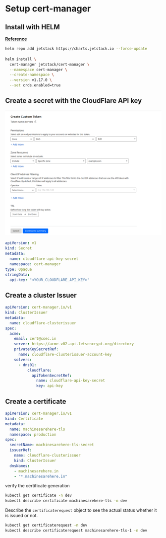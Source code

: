 # Setup cert-manager

## Install with HELM

**[Reference](https://cert-manager.io/docs/installation/helm/)**

``` bash
helm repo add jetstack https://charts.jetstack.io --force-update

helm install \
  cert-manager jetstack/cert-manager \
  --namespace cert-manager \
  --create-namespace \
  --version v1.17.0 \
  --set crds.enabled=true
```  


## Create a secret with the CloudFlare API key

![Reference](Images/cloudflare_API_Key.png)

``` yaml
apiVersion: v1
kind: Secret
metadata:
  name: cloudflare-api-key-secret
  namespace: cert-manager
type: Opaque
stringData:
  api-key: "<YOUR_CLOUDFLARE_API_KEY>"
```  

## Create a cluster Issuer

``` yaml
apiVersion: cert-manager.io/v1
kind: ClusterIssuer
metadata:
  name: cloudflare-clusterissuer
spec:
  acme:
    email: cert@xsec.in
    server: https://acme-v02.api.letsencrypt.org/directory
    privateKeySecretRef:
      name: cloudflare-clusterissuer-account-key
    solvers:
      - dns01:
          cloudflare:
            apiTokenSecretRef:
              name: cloudflare-api-key-secret
              key: api-key
```              

## Create a certificate

``` yaml
apiVersion: cert-manager.io/v1
kind: Certificate
metadata:
  name: machinesarehere-tls
  namespace: production
spec:
  secretName: machinesarehere-tls-secret
  issuerRef:
    name: cloudflare-clusterissuer
    kind: ClusterIssuer
  dnsNames:
    - machinesarehere.in
    - "*.machinesarehere.in"
```
verify the certificate generation

``` bash
kubectl get certificate -n dev
kubectl describe certificate machinesarehere-tls -n dev
```

Describe the ```certificaterequest``` object to see the actual status whether it is issued or not.

``` bash
kubectl get certificaterequest -n dev
kubectl describe certificaterequest machinesarehere-tls-1 -n dev
```